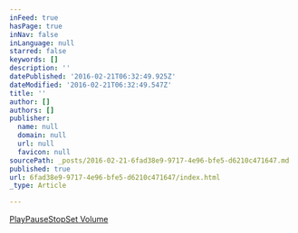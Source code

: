 ```yaml
---
inFeed: true
hasPage: true
inNav: false
inLanguage: null
starred: false
keywords: []
description: ''
datePublished: '2016-02-21T06:32:49.925Z'
dateModified: '2016-02-21T06:32:49.547Z'
title: ''
author: []
authors: []
publisher:
  name: null
  domain: null
  url: null
  favicon: null
sourcePath: _posts/2016-02-21-6fad38e9-9717-4e96-bfe5-d6210c471647.md
published: true
url: 6fad38e9-9717-4e96-bfe5-d6210c471647/index.html
_type: Article

---
```

[Play][0][Pause][0][Stop][0][Set Volume][0]

[0]: 6fad38e9-9717-4e96-bfe5-d6210c471647